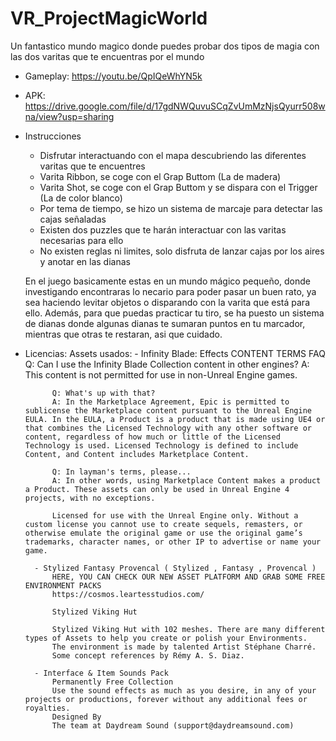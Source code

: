 # VR_ProjectMagicWorld
Un fantastico mundo magico donde puedes probar dos tipos de magia con las dos varitas que te encuentras por el mundo

* Gameplay: https://youtu.be/QpIQeWhYN5k
* APK: https://drive.google.com/file/d/17gdNWQuvuSCqZvUmMzNjsQyurr508wna/view?usp=sharing

* Instrucciones
    - Disfrutar interactuando con el mapa descubriendo las diferentes varitas que te encuentres
    - Varita Ribbon, se coge con el Grap Buttom (La de madera)
    - Varita Shot, se coge con el Grap Buttom y se dispara con el Trigger (La de color blanco)
    - Por tema de tiempo, se hizo un sistema de marcaje para detectar las cajas señaladas
    - Existen dos puzzles que te harán interactuar con las varitas necesarias para ello
    - No existen reglas ni limites, solo disfruta de lanzar cajas por los aires y anotar en las dianas

    En el juego basicamente estas en un mundo mágico pequeño, donde investigando encontraras lo necario para poder pasar un buen rato, ya sea
    haciendo levitar objetos o disparando con la varita que está para ello. Además, para que puedas practicar tu tiro, se ha puesto un sistema de dianas
    donde algunas dianas te sumaran puntos en tu marcador, mientras que otras te restaran, asi que cuidado.

* Licencias:
        Assets usados:
        - Infinity Blade: Effects
            CONTENT TERMS FAQ
            Q: Can I use the Infinity Blade Collection content in other engines?
            A: This content is not permitted for use in non-Unreal Engine games.

            Q: What's up with that?
            A: In the Marketplace Agreement, Epic is permitted to sublicense the Marketplace content pursuant to the Unreal Engine EULA. In the EULA, a Product is a product that is made using UE4 or that combines the Licensed Technology with any other software or content, regardless of how much or little of the Licensed Technology is used. Licensed Technology is defined to include Content, and Content includes Marketplace Content.

            Q: In layman's terms, please...
            A: In other words, using Marketplace Content makes a product a Product. These assets can only be used in Unreal Engine 4 projects, with no exceptions.

            Licensed for use with the Unreal Engine only. Without a custom license you cannot use to create sequels, remasters, or otherwise emulate the original game or use the original game’s trademarks, character names, or other IP to advertise or name your game.
        
        - Stylized Fantasy Provencal ( Stylized , Fantasy , Provencal )
            HERE, YOU CAN CHECK OUR NEW ASSET PLATFORM AND GRAB SOME FREE ENVIRONMENT PACKS
            https://cosmos.leartesstudios.com/

            Stylized Viking Hut

            Stylized Viking Hut with 102 meshes. There are many different types of Assets to help you create or polish your Environments.
            The environment is made by talented Artist Stéphane Charré.
            Some concept references by Rémy A. S. Diaz.

        - Interface & Item Sounds Pack
            Permanently Free Collection
            Use the sound effects as much as you desire, in any of your projects or productions, forever without any additional fees or royalties.
            Designed By
            The team at Daydream Sound (support@daydreamsound.com)



